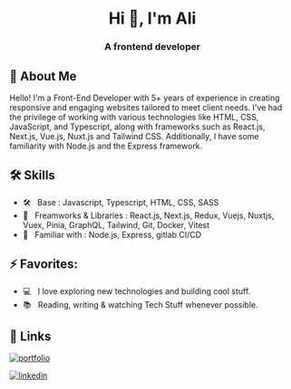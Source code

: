<h1 align="center">Hi 👋, I'm Ali</h1>
<h3 align="center">A frontend developer</h3>


## 🚀 About Me

Hello! I'm a Front-End Developer with 5+ years of experience in creating responsive and engaging websites tailored to meet client needs. I've had the privilege of working with various technologies like HTML, CSS, JavaScript, and Typescript, along with frameworks such as React.js, Next.js, Vue.js, Nuxt.js and Tailwind CSS. Additionally, I have some familiarity with Node.js and the Express framework.


## 🛠 Skills

- 🛠 &nbsp; Base : Javascript, Typescript, HTML, CSS, SASS
- 🚀 &nbsp; Freamworks & Libraries : React.js, Next.js, Redux, Vuejs, Nuxtjs, Vuex, Pinia, GraphQL, Tailwind, Git, Docker, Vitest
- 🌱 &nbsp; Familiar with : Node.js, Express, gitlab CI/CD

## ⚡ Favorites:

- 💻 &nbsp; I love exploring new technologies and building cool stuff.
- 📚 &nbsp; Reading, writing & watching Tech Stuff whenever possible.


## 🔗 Links
[![portfolio](https://img.shields.io/badge/my_portfolio-000?style=for-the-badge&logo=ko-fi&logoColor=white)](https://alimirzaei.net) 

[![linkedin](https://img.shields.io/badge/linkedin-0A66C2?style=for-the-badge&logo=linkedin&logoColor=white)](https://www.linkedin.com/in/4limirzaei/)

